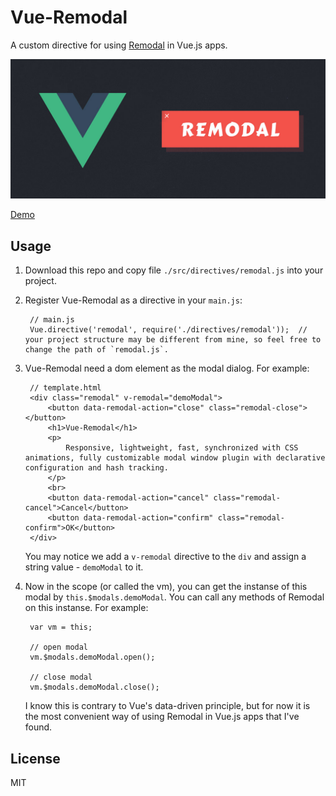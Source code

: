 # Vue-Remodal

A custom directive for using [Remodal](http://vodkabears.github.io/remodal/) in Vue.js apps.

![banner](https://raw.githubusercontent.com/panteng/vue-remodal/master/banner.jpg)

[Demo](http://panteng.me/demos/vue-remodal)

## Usage

1. Download this repo and copy file `./src/directives/remodal.js` into your project.

2. Register Vue-Remodal as a directive in your `main.js`:

        // main.js
        Vue.directive('remodal', require('./directives/remodal'));  //  your project structure may be different from mine, so feel free to change the path of `remodal.js`.
        
3. Vue-Remodal need a dom element as the modal dialog. For example:

        // template.html
        <div class="remodal" v-remodal="demoModal">
            <button data-remodal-action="close" class="remodal-close"></button>
            <h1>Vue-Remodal</h1>
            <p>
                Responsive, lightweight, fast, synchronized with CSS animations, fully customizable modal window plugin with declarative configuration and hash tracking.
            </p>
            <br>
            <button data-remodal-action="cancel" class="remodal-cancel">Cancel</button>
            <button data-remodal-action="confirm" class="remodal-confirm">OK</button>
        </div>
        
    You may notice we add a `v-remodal` directive to the `div` and assign a string value - `demoModal` to it.
    
4. Now in the scope (or called the vm), you can get the instanse of this modal by `this.$modals.demoModal`. You can call any methods of Remodal on this instanse. For example:

        var vm = this;
    
        // open modal
        vm.$modals.demoModal.open();
        
        // close modal
        vm.$modals.demoModal.close();
        
   I know this is contrary to Vue's data-driven principle, but for now it is the most convenient way of using Remodal in Vue.js apps that I've found.
    

## License

MIT